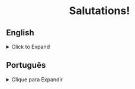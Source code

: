 <h1 align="center">Salutations!</h1>

## English
<details>
<summary>Click to Expand</summary>

### About
<p>A report simulation for a zoo, where I inserted several different functions to take out various kinds of data, inclunding the name of the employees, opening and closing hours, ticket prices, etc.</p>

<p>The goal was to put into practice more advanced notions in the JavaScript languange, including array and object destructuring and higher order functions.</p>

### Tech & Tools
<img src="https://img.shields.io/badge/JavaScript-%20-yellow" alt="js-shield" />

### Installation & Execution

<p>If you want to run the files on your machine, follow the steps: </p>

<ol>

<li>Make a nea directory:</li>

```
mkdir sampaio-projects
```

<li>Clone the repository to your machine:</li>

```
cd sampaio-projects
git clone git@github.com:RafaelSampaioMoura/ZooFunctions.git
```

<li>Then execute the file you want with the "node" command</li>:

```
node <name-of-file>.js
```

If you do not have Node installed on your machine, you can download it through <a href="https://nodejs.org/en/download">this link</a>

</ol>
</details>

## Português
<details>
<summary>Clique para Expandir</summary>

### Sobre
<p>Um simulador de relatórios de um zoológico, onde eu inseri diversas funções que retornam dados como os horários de funcionamento, nome dos funcionários, preço das entradas, etc.</p>

<p>O objetivo foi colocar em prática alguns dos conceitos mais avançados da linguagem JavaScript, como desestruturação de arrays e objetos e HOFs (Higher Order Functions).</p>

### Techs & Ferramentas
<img src="https://img.shields.io/badge/JavaScript-%20-yellow" alt="js-shield" />

### Instalação & Uso
<p>Se você quiser executar esses arquivos na sua máquina, sigua os seguintes passos: </p>

<ol>

<li>Crie um novo diretório:</li>

```
mkdir sampaio-projects
```

<li>Clone o repositório para sua máquina:</li>

```
cd sampaio-projects
git clone git@github.com:RafaelSampaioMoura/ZooFunctions.git
```

<li>Execute o arquivo desejado com o comando "node":</li>

```
node <nome-do-arquivo>.js
```

Caso você não tenha o Node instalado em sua máquina, você pode fazer o download do mesmo <a href="https://nodejs.org/pt-br/download">nesse link</a>

</ol>
</details>

